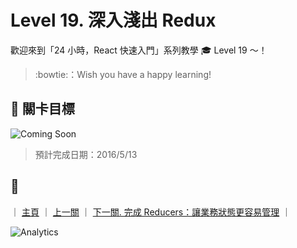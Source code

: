 # Level 19. 深入淺出 Redux

歡迎來到「24 小時，React 快速入門」系列教學 :mortar_board: Level 19 ～！
> :bowtie:：Wish you have a happy learning!


## :checkered_flag: 關卡目標

![Coming Soon](http://www.pixelpalette.com.au/wp-content/uploads/2015/04/COMING-SOON.gif)

> 預計完成日期：2016/5/13


## :rocket:

｜ [主頁](../) ｜ [上一關](../level-18_flux-utils) ｜ [下一關. 完成 Reducers：讓業務狀態更容易管理](../level-20_redux-reducers) ｜


![Analytics](https://ga-beacon.appspot.com/UA-77436651-1/level-19_redux?pixel)
